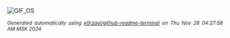 <div align="justify">
<picture>
    <source media="(prefers-color-scheme: dark)" srcset="https://i.ibb.co/1TT9GYZ/output-gif.gif">
    <source media="(prefers-color-scheme: light)" srcset="https://i.ibb.co/1TT9GYZ/output-gif.gif">
    <img alt="GIF_OS" src="https://i.ibb.co/1TT9GYZ/output-gif.gif">
</picture>

<sub><i>Generated automatically using [x0rzavi/github-readme-terminal](https://github.com/x0rzavi/github-readme-terminal) on Thu Nov 28 04:27:58 AM MSK 2024</i></sub>

</div>

<!-- Image deletion URL: https://ibb.co/hVVKFxs/2b54bd9797432308e691020028fc21b3 -->
